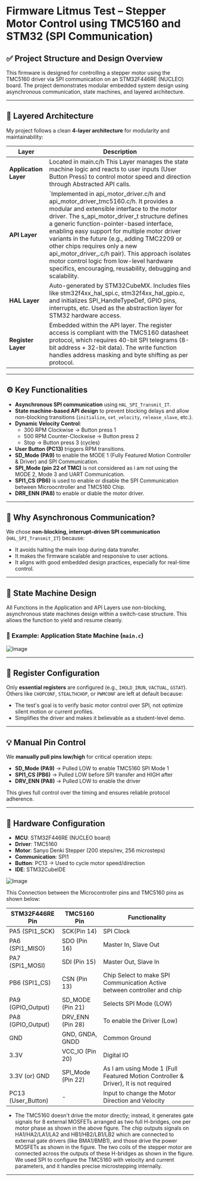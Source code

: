 # Firmware Litmus Test – Stepper Motor Control using TMC5160 and STM32 (SPI Communication)

## ✅ Project Structure and Design Overview

This firmware is designed for controlling a stepper motor using the TMC5160 driver via SPI communication on an STM32F446RE (NUCLEO) board. The project demonstrates modular embedded system design using asynchronous communication, state machines, and layered architecture.

---

## 📁 Layered Architecture

My project follows a clean **4-layer architecture** for modularity and maintainability:

| Layer              | Description |
|-------------------|-------------|
| **Application Layer** | Located in main.c/h This Layer manages the state machine logic and reacts to user inputs (User Button Press) to control motor speed and direction through Abstracted API calls. |
| **API Layer**         | `Implemented in api_motor_driver.c/h and api_motor_driver_tmc5160.c/h. It provides a modular and extensible interface to the motor driver. The s_api_motor_driver_t structure defines a generic function-pointer-based interface, enabling easy support for multiple motor driver variants in the future (e.g., adding TMC2209 or other chips requires only a new api_motor_driver_<chip>.c/h pair). This approach isolates motor control logic from low-level hardware specifics, encouraging, reusability, debugging and scalability. |
| **HAL Layer**         | Auto-generated by STM32CubeMX. Includes files like stm32f4xx_hal_spi.c, stm32f4xx_hal_gpio.c, and initializes SPI_HandleTypeDef, GPIO pins, interrupts, etc. Used as the abstraction layer for STM32 hardware access. |
| **Register Layer**    |Embedded within the API layer. The register access is compliant with the TMC5160 datasheet protocol, which requires 40-bit SPI telegrams (8-bit address + 32-bit data). The write function handles address masking and byte shifting as per protocol. |

---

## ⚙️ Key Functionalities

- **Asynchronous SPI communication** using `HAL_SPI_Transmit_IT`.
- **State machine-based API design** to prevent blocking delays and allow non-blocking transitions (`initialize`, `set_velocity`, `release_slave`, etc.).
- **Dynamic Velocity Control**:
  - 300 RPM Clockwise → Button press 1
  - 500 RPM Counter-Clockwise → Button press 2
  - Stop → Button press 3 (cycles)
- **User Button (PC13)** triggers RPM transitions.
- **SD_Mode (PA9)** to enable the MODE 1 (Fully Featured Motion Controller & Driver) and SPI Communication.
- **SPI_Mode (pin 22 of TMC)** is not considered as i am not using the MODE 2, Mode 3 and UART Communication.
- **SPI1_CS (PB6)** is used to enable or disable the SPI Communication between Microocntroller and TMC5160 Chip.
- **DRR_ENN (PA8)** to enable or diable the motor driver.
---

## 🧠 Why Asynchronous Communication?

We chose **non-blocking, interrupt-driven SPI communication** (`HAL_SPI_Transmit_IT`) because:

- It avoids halting the main loop during data transfer.
- It makes the firmware scalable and responsive to user actions.
- It aligns with good embedded design practices, especially for real-time control.

---

## 🔁 State Machine Design

All Functions in the Application and API Layers use non-blocking, asynchronous state machines design within a switch-case structure. This allows the function to yield and resume cleanly.

### 📌 Example: Application State Machine (`main.c`)

![Image](https://github.com/user-attachments/assets/742466af-db34-4441-878e-5ba8407840e2)

---

## 📌 Register Configuration

Only **essential registers** are configured (e.g., `IHOLD_IRUN`, `VACTUAL`, `GSTAT`). Others like `CHOPCONF`, `STEALTHCHOP`, or `PWMCONF` are left at default because:

- The test's goal is to verify basic motor control over SPI, not optimize silent motion or current profiles.
- Simplifies the driver and makes it believable as a student-level demo.

---

## 💡 Manual Pin Control

We **manually pull pins low/high** for critical operation steps:

- **SD_Mode (PA9)** → Pulled LOW to enable TMC5160 SPI Mode 1
- **SPI1_CS (PB6)** → Pulled LOW before SPI transfer and HIGH after
- **DRV_ENN (PA8)** → Pulled LOW to enable the driver

This gives full control over the timing and ensures reliable protocol adherence.

---

## 🔌 Hardware Configuration

- **MCU**: STM32F446RE (NUCLEO board)
- **Driver**: TMC5160
- **Motor**: Sanyo Denki Stepper (200 steps/rev, 256 microsteps)
- **Communication**: SPI1
- **Button**: PC13 → Used to cycle motor speed/direction
- **IDE**: STM32CubeIDE

![Image](https://github.com/user-attachments/assets/ab183b57-9e9a-4de1-9d5e-0164eaba8d7e)


This Connection between the Microcontroller pins and TMC5160 pins as shown below:

| STM32F446RE Pin         | TMC5160 Pin        | Functionality              |
|-------------------|--------------------|----------------------------|
| PA5 (SPI1_SCK)     | SCK(Pin 14)              | SPI Clock                  |
| PA6 (SPI1_MISO)    | SDO (Pin 16)                | Master In, Slave Out       |
| PA7 (SPI1_MOSI)    | SDI (Pin 15)             | Master Out, Slave In       |
| PB6 (SPI1_CS)      | CSN (Pin 13)                | Chip Select to make SPI Communication Active between controller and chip   |
| PA9 (GPIO_Output)  | SD_MODE (Pin 21)           | Selects SPI Mode (LOW)     |
| PA8 (GPIO_Output)             | DRV_ENN (Pin 28)                | To enable the Driver (Low) |
| GND               | GND, GNDA, GNDD              | Common Ground              |
| 3.3V              | VCC_IO (Pin 20)           | Digital IO       |
| 3.3V (or) GND             | SPI_Mode (Pin 22)            | As I am using Mode 1 (Full Featured Motion Controller & Driver), It is not required      |
| PC13 (User_Button)            | -           | Input to change the Motor Direction and Velocity |


- The TMC5160 doesn't drive the motor directly; instead, it generates gate signals for 8 external MOSFETs arranged as two full H-bridges, one per motor phase as shown in the above figure. The chip outputs signals on HA1/HA2/LA1/LA2 and HB1/HB2/LB1/LB2 which are connected to external gate drivers (like BMA1/BMB1), and those drive the power MOSFETs as shown in the figure. The two coils of the stepper motor are connected across the outputs of these H-bridges as shown in the figure. We used SPI to configure the TMC5160 with velocity and current parameters, and it handles precise microstepping internally.
---
